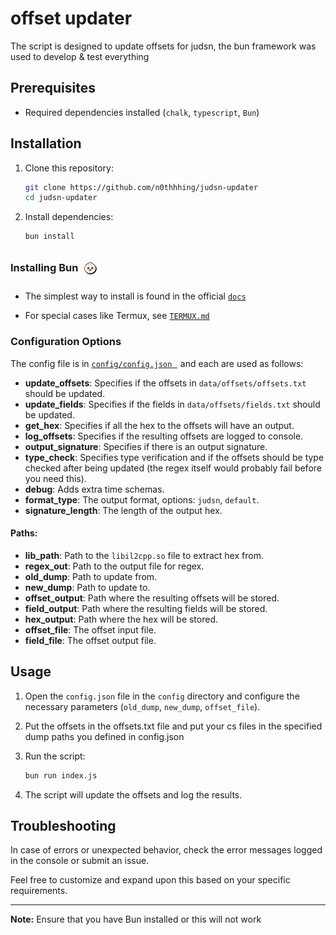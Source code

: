 <!-- markdownlint-capture -->
<!-- markdownlint-disable -->

# offset updater

The script is designed to update offsets for judsn, the bun framework was used to develop & test everything

## Prerequisites

- Required dependencies installed (`chalk`, `typescript`, `Bun`)

## Installation

1. Clone this repository:

   ```bash
   git clone https://github.com/n0thhhing/judsn-updater
   cd judsn-updater
   ```

2. Install dependencies:

   ```bash
   bun install
   ```

### Installing Bun <img src="data/assets/logo.svg" alt="Bun" class="logo" style="border-radius: 20px; padding: 10px; vertical-align: -15px; translate: -4px; width: 20px; height: 20px;"/>

- The simplest way to install is found in the official [<kbd>`docs`</kbd>](https://bun.sh/docs/installation)

- For special cases like Termux, see <span style="margin-right: 5px;">[<kbd>`TERMUX.md` </kbd>](data/docs/TERMUX.md)</span>

### Configuration Options

The config file is in <span style="margin-right: 5px;">[<kbd>`config/config.json` </kbd>](config/config.json)</span> and each are used as follows:

- **update_offsets**: Specifies if the offsets in `data/offsets/offsets.txt` should be updated.
- **update_fields**: Specifies if the fields in `data/offsets/fields.txt` should be updated.
- **get_hex**: Specifies if all the hex to the offsets will have an output.
- **log_offsets**: Specifies if the resulting offsets are logged to console.
- **output_signature**: Specifies if there is an output signature.
- **type_check**: Specifies type verification and if the offsets should be type checked after being updated (the regex itself would probably fail before you need this).
- **debug**: Adds extra time schemas.
- **format_type**: The output format, options: `judsn`, `default`.
- **signature_length**: The length of the output hex.

#### Paths:

- **lib_path**: Path to the `libil2cpp.so` file to extract hex from.
- **regex_out**: Path to the output file for regex.
- **old_dump**: Path to update from.
- **new_dump**: Path to update to.
- **offset_output**: Path where the resulting offsets will be stored.
- **field_output**: Path where the resulting fields will be stored.
- **hex_output**: Path where the hex will be stored.
- **offset_file**: The offset input file.
- **field_file**: The offset output file.

## Usage

1. Open the `config.json` file in the `config` directory and configure the necessary parameters (`old_dump`, `new_dump`, `offset_file`).

2. Put the offsets in the offsets.txt file and put your cs files in the specified dump paths you defined in config.json

3. Run the script:

   ```bash
   bun run index.js
   ```

4. The script will update the offsets and log the results.

## Troubleshooting

In case of errors or unexpected behavior, check the error messages logged in the console or submit an issue.

Feel free to customize and expand upon this based on your specific requirements.

---

**Note:** Ensure that you have Bun installed or this will not work

